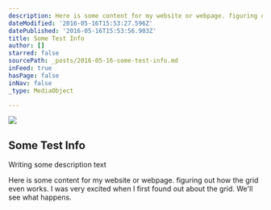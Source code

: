 ```yaml
---
description: Here is some content for my website or webpage. figuring out how the grid even works. I was very excited when I first found out about the grid. We’ll see what happens.
dateModified: '2016-05-16T15:53:27.596Z'
datePublished: '2016-05-16T15:53:56.903Z'
title: Some Test Info
author: []
starred: false
sourcePath: _posts/2016-05-16-some-test-info.md
inFeed: true
hasPage: false
inNav: false
_type: MediaObject

---
```

<article style=""><img src="https://the-grid-user-content.s3-us-west-2.amazonaws.com/3ddd5009-8f4b-43d5-bdce-28a4edddd6a8.jpg" /><h1>Some Test Info</h1><p>Writing some description text</p></article>

Here is some content for my website or webpage. figuring out how the grid even works. I was very excited when I first found out about the grid. We'll see what happens.